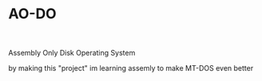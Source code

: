 # AO-DO
<br><br>
Assembly Only Disk Operating System <br>

by making this "project" im learning assemly to make MT-DOS even better
